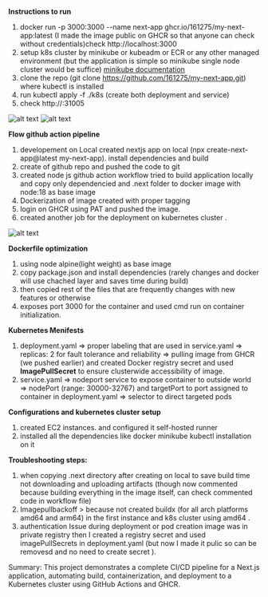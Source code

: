 **Instructions to run**
1. docker run -p 3000:3000 --name next-app ghcr.io/161275/my-next-app:latest (I made the image public on GHCR so that anyone can check without credentials)check http://localhost:3000
2. setup k8s cluster by minikube or kubeadm or ECR or any other managed environment (but the application is simple so minikube single node cluster would be suffice) [minikube documentation](https://minikube.sigs.k8s.io/docs/start/?arch=%2Flinux%2Fx86-64%2Fstable%2Fbinary+download)
3. clone the repo (git clone https://github.com/161275/my-next-app.git) where kubectl is installed
4. run kubectl apply -f ./k8s (create both deployment and service)
5. check http://<ip-of-worker-node>:31005

![alt text](<Screenshot 2025-10-08 at 11.47.15 PM.png>)    ![alt text](<Screenshot 2025-10-09 at 2.04.59 AM.png>)

**Flow github action pipeline**
1. developement on Local created nextjs app on local (npx create-next-app@latest my-next-app). install dependencies and build
2. create of github repo and pushed the code to git 
3. created node js github action workflow tried to build application locally and copy only dependencied and .next folder to docker image with node:18 as base image
4. Dockerization of image created with proper tagging
5. login on GHCR using PAT and pushed the image.
6. created another job for the deployment on kubernetes cluster .
 
![alt text](<Screenshot 2025-10-09 at 2.49.15 AM.png>)

**Dockerfile optimization**
1. using node alpine(light weight) as base image 
2. copy package.json and install dependencies (rarely changes and docker will use chached layer and saves time during build)
3. then copied rest of the files that are frequently changes with new features or otherwise 
4. exposes port 3000 for the container and used cmd run on container initialization.

**Kubernetes Menifests**
1. deployment.yaml
   => proper labeling that are used in service.yaml
   => replicas: 2 for fault tolerance and reliability
   => pulling image from GHCR (we pushed earlier) and created Docker registry secret and used **ImagePullSecret** to ensure clusterwide accessibility of image.
2. service.yaml
   => nodeport service to expose container to outside world
   => nodePort (range: 30000-32767) and targetPort to port assigned to container in deployment.yaml
   => selector to direct targeted pods

**Configurations and kubernetes cluster setup**
1. created EC2 instances. and configured it self-hosted runner
2. installed all the dependencies like docker minikube kubectl installation on it


**Troubleshooting steps:**
1. when copying .next directory after creating on local to save build time not downloading and uploading artifacts (though now commented because building everything in the image itself, can check commented code in workflow file)
2. Imagepullbackoff > because not created buildx (for all arch platforms amd64 and arm64) in the first instance and k8s cluster using amd64 .
3. authentication Issue during deployment or pod creation image was in private registry then I created a registry secret and used imagePullSecrets in deployment.yaml (but now I made it pulic so can be removesd and no need to create secret ).

Summary:
This project demonstrates a complete CI/CD pipeline for a Next.js application, automating build, containerization, and deployment to a Kubernetes cluster using GitHub Actions and GHCR.





